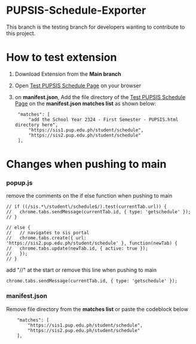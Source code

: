 # PUPSIS-Schedule-Exporter

This branch is the testing branch for developers wanting to contribute to this project. 

# How to test extension
1. Download Extension from the **Main branch**
2. Open [Test PUPSIS Schedule Page](src/School%20Year%202324%20-%20First%20Semester%20-%20PUPSIS.html) on your browser
3. on **manifest.json**, Add the file directory of the [Test PUPSIS Schedule Page](src/School%20Year%202324%20-%20First%20Semester%20-%20PUPSIS.html) on the **manifest.json matches list** as shown below:

        "matches": [
            "add the School Year 2324 - First Semester - PUPSIS.html directory here",
            "https://sis1.pup.edu.ph/student/schedule",
            "https://sis2.pup.edu.ph/student/schedule"
        ],

# Changes when pushing to main
### popup.js 

remove the comments on the if else function when pushing to main

    // if ((/sis.*\/student\/schedule$/).test(currentTab.url)) {
    //   chrome.tabs.sendMessage(currentTab.id, { type: 'getschedule' });
    // } 
    
    // else {
    //   // navigates to sis portal
    //   chrome.tabs.create({ url: 'https://sis2.pup.edu.ph/student/schedule' }, function(newTab) {
    //   chrome.tabs.update(newTab.id, { active: true });
    //   });
    // }

add "//" at the start or remove this line when pushing to main

    chrome.tabs.sendMessage(currentTab.id, { type: 'getschedule' });

### manifest.json
Remove file directory from the **matches list** or paste the codeblock below

        "matches": [
            "https://sis1.pup.edu.ph/student/schedule",
            "https://sis2.pup.edu.ph/student/schedule"
        ],

